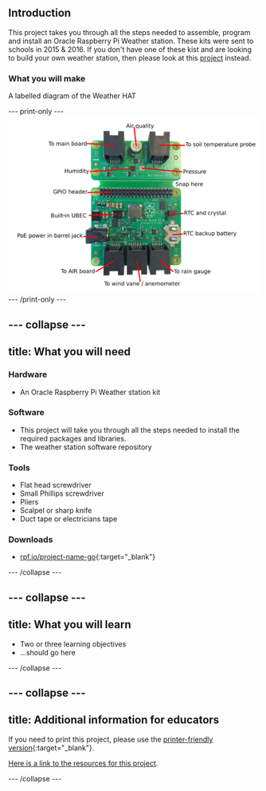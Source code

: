 ## Introduction

This project takes you through all the steps needed to assemble, program and install an Oracle Raspberry Pi Weather station. These kits were sent to schools in 2015 & 2016. If you don't have one of these kist and are looking to build your own weather station, then please look at this [project](https://projects.raspberrypi.org/en/projects/build-your-own-weather-station) instead.

### What you will make

A labelled diagram of the Weather HAT


--- print-only ---
![Complete project](images/weather-station-kit.png)
--- /print-only ---

--- collapse ---
---
title: What you will need
---
### Hardware

+ An Oracle Raspberry Pi Weather station kit

### Software

+ This project will take you through all the steps needed to install the required packages and libraries.
+ The weather station software repository

### Tools

+ Flat head screwdriver
+ Small Phillips screwdriver
+ Pliers
+ Scalpel or sharp knife
+ Duct tape or electricians tape

### Downloads

+ [rpf.io/project-name-go](http://rpf.io/project-name-go){:target="_blank"}

--- /collapse ---

--- collapse ---
---
title: What you will learn
---

+ Two or three learning objectives
+ ...should go here

--- /collapse ---

--- collapse ---
---
title: Additional information for educators
---

If you need to print this project, please use the [printer-friendly version](https://projects.raspberrypi.org/en/projects/project-name/print){:target="_blank"}.

[Here is a link to the resources for this project](http://rpf.io/project-name-go).

--- /collapse ---
